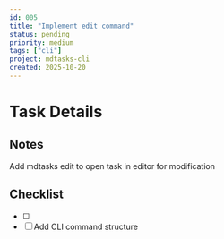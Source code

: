 ```yaml
---
id: 005
title: "Implement edit command"
status: pending
priority: medium
tags: ["cli"]
project: mdtasks-cli
created: 2025-10-20
---
```

# Task Details

## Notes
Add mdtasks edit <id> to open task in editor for modification

## Checklist
- [ ] 
- [ ] Add CLI command structure
